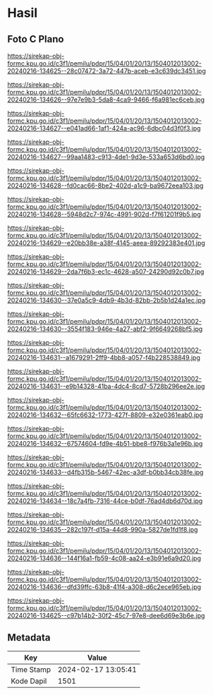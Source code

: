 # Hasil

## Foto C Plano

https://sirekap-obj-formc.kpu.go.id/c3f1/pemilu/pdpr/15/04/01/20/13/1504012013002-20240216-134625--28c07472-3a72-447b-aceb-e3c639dc3451.jpg

https://sirekap-obj-formc.kpu.go.id/c3f1/pemilu/pdpr/15/04/01/20/13/1504012013002-20240216-134626--97e7e9b3-5da8-4ca9-9466-f6a981ec6ceb.jpg

https://sirekap-obj-formc.kpu.go.id/c3f1/pemilu/pdpr/15/04/01/20/13/1504012013002-20240216-134627--e041ad66-1af1-424a-ac96-6dbc04d3f0f3.jpg

https://sirekap-obj-formc.kpu.go.id/c3f1/pemilu/pdpr/15/04/01/20/13/1504012013002-20240216-134627--99aa1483-c913-4de1-9d3e-533a653d6bd0.jpg

https://sirekap-obj-formc.kpu.go.id/c3f1/pemilu/pdpr/15/04/01/20/13/1504012013002-20240216-134628--fd0cac66-8be2-402d-a1c9-ba9672eea103.jpg

https://sirekap-obj-formc.kpu.go.id/c3f1/pemilu/pdpr/15/04/01/20/13/1504012013002-20240216-134628--5948d2c7-974c-4991-902d-f7f61201f9b5.jpg

https://sirekap-obj-formc.kpu.go.id/c3f1/pemilu/pdpr/15/04/01/20/13/1504012013002-20240216-134629--e20bb38e-a38f-4145-aeea-89292383e401.jpg

https://sirekap-obj-formc.kpu.go.id/c3f1/pemilu/pdpr/15/04/01/20/13/1504012013002-20240216-134629--2da7f6b3-ec1c-4628-a507-24290d92c0b7.jpg

https://sirekap-obj-formc.kpu.go.id/c3f1/pemilu/pdpr/15/04/01/20/13/1504012013002-20240216-134630--37e0a5c9-4db9-4b3d-82bb-2b5b1d24a1ec.jpg

https://sirekap-obj-formc.kpu.go.id/c3f1/pemilu/pdpr/15/04/01/20/13/1504012013002-20240216-134630--3554f183-946e-4a27-abf2-9f6649268bf5.jpg

https://sirekap-obj-formc.kpu.go.id/c3f1/pemilu/pdpr/15/04/01/20/13/1504012013002-20240216-134631--a1679291-2ff9-4bb8-a057-f4b228538849.jpg

https://sirekap-obj-formc.kpu.go.id/c3f1/pemilu/pdpr/15/04/01/20/13/1504012013002-20240216-134631--e9b14328-41ba-4dc4-8cd7-5728b296ee2e.jpg

https://sirekap-obj-formc.kpu.go.id/c3f1/pemilu/pdpr/15/04/01/20/13/1504012013002-20240216-134632--65fc6632-1773-427f-8809-e32e0361eab0.jpg

https://sirekap-obj-formc.kpu.go.id/c3f1/pemilu/pdpr/15/04/01/20/13/1504012013002-20240216-134632--67574604-fd9e-4b51-bbe8-f976b3a1e96b.jpg

https://sirekap-obj-formc.kpu.go.id/c3f1/pemilu/pdpr/15/04/01/20/13/1504012013002-20240216-134633--d4fb315b-5467-42ec-a3df-b0bb34cb38fe.jpg

https://sirekap-obj-formc.kpu.go.id/c3f1/pemilu/pdpr/15/04/01/20/13/1504012013002-20240216-134634--18c7a4fb-7316-44ce-b0df-76ad4db6d70d.jpg

https://sirekap-obj-formc.kpu.go.id/c3f1/pemilu/pdpr/15/04/01/20/13/1504012013002-20240216-134635--282c197f-d15a-44d8-990a-5827de1fd1f8.jpg

https://sirekap-obj-formc.kpu.go.id/c3f1/pemilu/pdpr/15/04/01/20/13/1504012013002-20240216-134636--144f16a1-fb59-4c08-aa24-e3b91e6a9d20.jpg

https://sirekap-obj-formc.kpu.go.id/c3f1/pemilu/pdpr/15/04/01/20/13/1504012013002-20240216-134636--dfd39ffc-63b8-41f4-a308-d6c2ece965eb.jpg

https://sirekap-obj-formc.kpu.go.id/c3f1/pemilu/pdpr/15/04/01/20/13/1504012013002-20240216-134625--c97b14b2-30f2-45c7-97e8-dee6d69e3b6e.jpg


## Metadata

| Key        | Value               |
| ---------- | ------------------- |
| Time Stamp | 2024-02-17 13:05:41 |
| Kode Dapil | 1501                |



